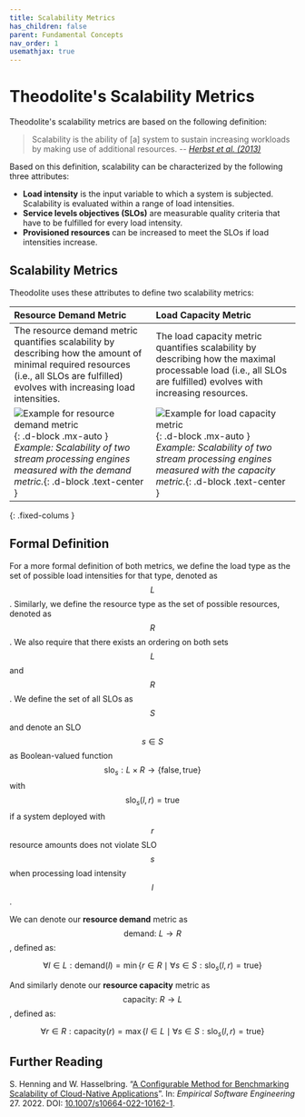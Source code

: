 ```yaml
---
title: Scalability Metrics
has_children: false
parent: Fundamental Concepts
nav_order: 1
usemathjax: true
---
```


# Theodolite's Scalability Metrics

Theodolite's scalability metrics are based on the following definition:

> Scalability is the ability of [a] system to sustain increasing workloads by making use of additional resources. -- <cite>[Herbst et al. (2013)](https://www.usenix.org/conference/icac13/technical-sessions/presentation/herbst)</cite>

Based on this definition, scalability can be characterized by the following three attributes:

* **Load intensity** is the input variable to which a system is subjected. Scalability is evaluated within a range of load intensities.
* **Service levels objectives (SLOs)** are measurable quality criteria that have to be fulfilled for every load intensity.
* **Provisioned resources** can be increased to meet the SLOs if load intensities increase.


## Scalability Metrics

Theodolite uses these attributes to define two scalability metrics:

| Resource Demand Metric | Load Capacity Metric |
|:----|:----|
| The resource demand metric quantifies scalability by describing how the amount of minimal required resources (i.e., all SLOs are fulfilled) evolves with increasing load intensities. | The load capacity metric quantifies scalability by describing how the maximal processable load (i.e., all SLOs are fulfilled) evolves with increasing resources. |
| ![Example for resource demand metric](../../assets/images/demand.svg){: .d-block .mx-auto } *Example: Scalability of two stream processing engines measured with the demand metric.*{: .d-block .text-center } | ![Example for load capacity metric](../../assets/images/capacity.svg){: .d-block .mx-auto }  *Example: Scalability of two stream processing engines measured with the capacity metric.*{: .d-block .text-center } |
{: .fixed-colums }

<!--
## Resource Demand Metric

![](../../assets/images/capacity.svg){: .d-block .mx-auto }


## Load Capacity Metric

![](../../assets/images/demand.svg){: .d-block .mx-auto }
-->


## Formal Definition

For a more formal definition of both metrics, we define the load type as the set of possible load intensities for that
type, denoted as $$L$$.
Similarly, we define the resource type as the set of possible resources, denoted as $$R$$.
We also require that there exists an ordering on both sets $$L$$ and $$R$$.
We define the set of all SLOs as $$S$$ and denote an SLO $$s \in S$$ as Boolean-valued function
$$\text{slo}_s: L \times R \to \{\text{false},\text{true}\}$$ with $$\text{slo}_s(l,r) = \text{true}$$ if a system deployed with $$r$$ resource amounts does not violate SLO $$s$$ when processing load intensity $$l$$.

We can denote our **resource demand** metric as $$\text{demand: } L \to R$$, defined as:

$$
\forall l \in L: \text{demand}(l) = \min\{r \in R \mid \forall s \in S: \text{slo}_s(l,r) = \text{true}\}
$$

And similarly denote our **resource capacity** metric as $$\text{capacity: } R \to L$$, defined as:

$$
\forall r \in R: \text{capacity}(r) = \max\{l \in L \mid \forall s \in S: \text{slo}_s(l,r) = \text{true}\}
$$

## Further Reading

S. Henning and W. Hasselbring. “[A Configurable Method for Benchmarking Scalability of Cloud-Native Applications](https://doi.org/10.1007/s10664-022-10162-1)”. In: *Empirical Software Engineering* 27. 2022. DOI: [10.1007/s10664-022-10162-1](https://doi.org/10.1007/s10664-022-10162-1).
